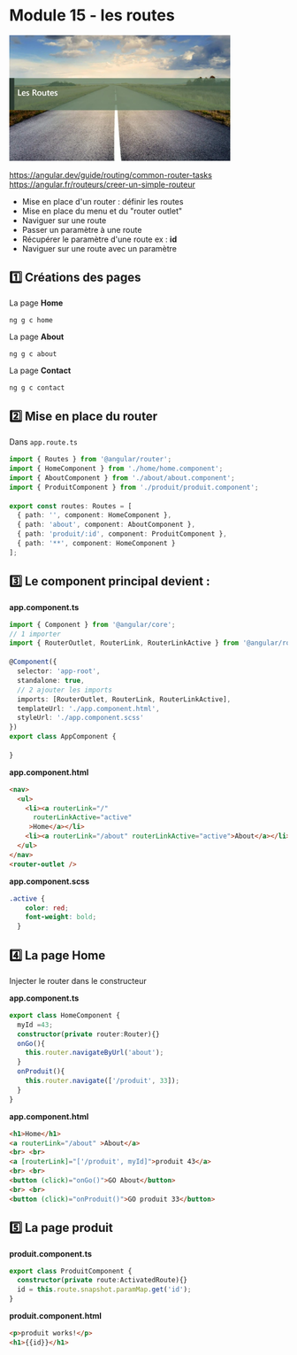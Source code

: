  # Module 15 - les routes
 <img src="../img/route.webp" width="400">

https://angular.dev/guide/routing/common-router-tasks  
https://angular.fr/routeurs/creer-un-simple-routeur  
  
- Mise en place d'un router : définir les routes
- Mise en place du menu et du "router outlet"
- Naviguer sur une route
- Passer un paramètre à une route
- Récupérer le paramètre d'une route ex : **id**
- Naviguer sur une route avec un paramètre

## :one: Créations des pages
La page **Home**
```
ng g c home
```
La page **About**
```
ng g c about
```
La page **Contact**
```
ng g c contact
```

## :two: Mise en place du router
Dans <code>app.route.ts</code>
```ts
import { Routes } from '@angular/router';
import { HomeComponent } from './home/home.component';
import { AboutComponent } from './about/about.component';
import { ProduitComponent } from './produit/produit.component';

export const routes: Routes = [
  { path: '', component: HomeComponent },
  { path: 'about', component: AboutComponent },
  { path: 'produit/:id', component: ProduitComponent },
  { path: '**', component: HomeComponent }
];
```

## :three: Le component principal devient :
**app.component.ts**
```ts
import { Component } from '@angular/core';
// 1 importer
import { RouterOutlet, RouterLink, RouterLinkActive } from '@angular/router';

@Component({
  selector: 'app-root',
  standalone: true,
  // 2 ajouter les imports
  imports: [RouterOutlet, RouterLink, RouterLinkActive],
  templateUrl: './app.component.html',
  styleUrl: './app.component.scss'
})
export class AppComponent {

}

```
**app.component.html**
```html
<nav>
  <ul>
    <li><a routerLink="/" 
      routerLinkActive="active" 
     >Home</a></li>
    <li><a routerLink="/about" routerLinkActive="active">About</a></li>
  </ul>
</nav>
<router-outlet />
```


**app.component.scss**
```css
.active {
    color: red;
    font-weight: bold;
  }
```

## :four: La page Home
Injecter le router dans le constructeur


 **app.component.ts**
```ts
export class HomeComponent {
  myId =43;
  constructor(private router:Router){}
  onGo(){
    this.router.navigateByUrl('about');
  }
  onProduit(){
    this.router.navigate(['/produit', 33]);
  }
}
```

 **app.component.html**
```html
<h1>Home</h1>
<a routerLink="/about" >About</a>
<br> <br>
<a [routerLink]="['/produit', myId]">produit 43</a>
<br> <br>
<button (click)="onGo()">GO About</button>
<br> <br>
<button (click)="onProduit()">GO produit 33</button>
```

## :five: La page produit
 **produit.component.ts**
```ts
export class ProduitComponent {
  constructor(private route:ActivatedRoute){}
  id = this.route.snapshot.paramMap.get('id');
}
```
 **produit.component.html**
```html
<p>produit works!</p>
<h1>{{id}}</h1>
```